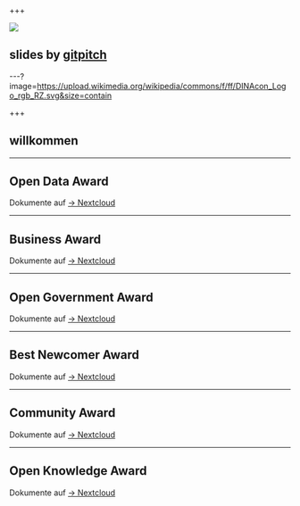 +++

![](http://api.qrserver.com/v1/create-qr-code/?data=https%3A%2F%2Fgithub.com%2Fdinacon%2Fawards%2Fblob%2Fmaster%2F2020%2Fslides%2Fworkshop%2FPITCHME.md&ecc=L)

## slides by [gitpitch](https://gitpitch.com)

---?image=https://upload.wikimedia.org/wikipedia/commons/f/ff/DINAcon_Logo_rgb_RZ.svg&size=contain

+++

## willkommen

--- 

## Open Data Award

Dokumente auf [→ Nextcloud](https://nextcloud.fdn-tools.inf.unibe.ch/index.php/s/rjs63P5KdsHSmZm)

--- 

## Business Award

Dokumente auf [→ Nextcloud](https://nextcloud.fdn-tools.inf.unibe.ch/index.php/s/bXqE5TW3YeC8DbQ)

--- 

## Open Government Award

Dokumente auf [→ Nextcloud](https://nextcloud.fdn-tools.inf.unibe.ch/index.php/s/YFKAMkFTi4HL2xG)

--- 

## Best Newcomer Award

Dokumente auf [→ Nextcloud](https://nextcloud.fdn-tools.inf.unibe.ch/index.php/s/RsgfEYtwBqiDzYk)

--- 

## Community Award

Dokumente auf [→ Nextcloud](https://nextcloud.fdn-tools.inf.unibe.ch/index.php/s/KD9HJftycizKofY)

--- 

## Open Knowledge Award

Dokumente auf [→ Nextcloud](https://nextcloud.fdn-tools.inf.unibe.ch/index.php/s/Z7gJx8LrEfnSw72)
